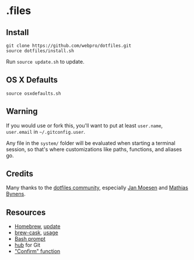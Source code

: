 # .files

## Install

    git clone https://github.com/webpro/dotfiles.git
    source dotfiles/install.sh

Run `source update.sh` to update.

## OS X Defaults

    source osxdefaults.sh

## Warning

If you would use or fork this, you'll want to put at least `user.name`, `user.email` in `~/.gitconfig.user`.

Any file in the `system/` folder will be evaluated when starting a terminal session, so that's where customizations like paths, functions, and aliases go.

## Credits

Many thanks to the [dotfiles community](http://dotfiles.github.io/), especially [Jan Moesen](https://github.com/janmoesen) and [Mathias Bynens](https://github.com/mathiasbynens).

## Resources

* [Homebrew](http://brew.sh/), [update](https://github.com/mxcl/homebrew/wiki/FAQ#how-do-i-update-my-local-packages)
* [brew-cask](https://github.com/phinze/homebrew-cask), [usage]((https://github.com/phinze/homebrew-cask/blob/master/USAGE.md))
* [Bash prompt](http://wiki.archlinux.org/index.php/Color_Bash_Prompt)
* [hub](http://hub.github.com/) for Git
* ["Confirm" function](https://gist.github.com/davejamesmiller/1965569)
